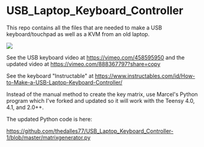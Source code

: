 # USB_Laptop_Keyboard_Controller
 This repo contains all the files that are needed to make a USB keyboard/touchpad as well as a KVM from an old laptop.

![](Images/Keyboards.JPG)

 See the USB keyboard video at https://vimeo.com/458595950 and the updated video at https://vimeo.com/888367797?share=copy
 
 See the keyboard "Instructable" at https://www.instructables.com/id/How-to-Make-a-USB-Laptop-Keyboard-Controller/

 Instead of the manual method to create the key matrix, use Marcel's Python program which I've forked and updated so it will work with the Teensy 4.0, 4.1, and 2.0++. 
 
 The updated Python code is here:
 
 https://github.com/thedalles77/USB_Laptop_Keyboard_Controller-1/blob/master/matrixgenerator.py
 
  

